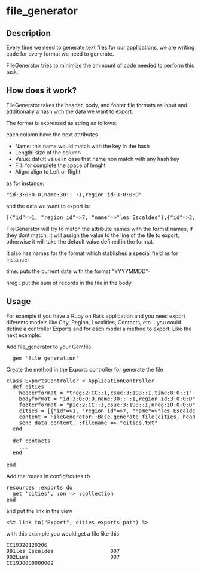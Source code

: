 # file_generator

## Description

Every time we need to generate text files for our applications, we are 
writing code for every format we need to generate.

FileGenerator tries to minimize the ammount of code needed to perform
this task.

## How does it work?

FileGenerator takes the header, body, and footer file formats as input
and additionally a hash with the data we want to export.

The format is expressed as string as follows:

each column have the next attributes

* Name: this name would match with the key in the hash
* Length: size of the column
* Value: dafult value in case that name non match with any hash key
* Fill: for complete the space of lenght
* Align: align to Left or Right

as for instance:

<pre>
"id:3:0:0:D,name:30:: :I,region_id:3:0:0:D"
</pre>

and the data we want to export is:

<pre>
[{"id"=>1, "region_id"=>7, "name"=>"les Escaldes"},{"id"=>2, "region_id"=>7, "name"=>"Lima"}]
</pre>

FileGenerator will try to match the attribute names with the format
names, if they dont match, it will assign the value to the line of the
file to export, otherwise it will take the default value defined in the
format.

It also has names for the format which stablishes a special field as for
instance:

time: puts the current date with the format "YYYYMMDD"·

nreg : put the sum of records in the file in the body

## Usage

For example if you have a Ruby on Rails application and you need export
diferents models like City, Region, Localities, Contacts, etc... you could define a controller Exports and for each model a method to export. Like the next example:

Add file_generator to your Gemfile.

<pre>
  gem 'file_generation'
</pre>

Create the method in the Exports controller for generate the file

<pre>
class ExportsController < ApplicationController
  def cities
    headerformat = "treg:2:CC::I,csuc:3:193::I,time:8:0::I"
    bodyformat = "id:3:0:0:D,name:30:: :I,region_id:3:0:0:D"
    footerformat = "pie:2:CC::I,csuc:3:193::I,nreg:10:0:0:D"
    cities = [{"id"=>1, "region_id"=>7, "name"=>"les Escaldes"},{"id"=>2, "region_id"=>7, "name"=>"Lima"}]
    content = FileGenerator::Base.generate_file(cities, headerformat, bodyformat, footerformat)
    send_data content, :filename => "cities.txt"
  end

  def contacts
    ...
  end

end
</pre>

Add the routes in config/routes.rb

<pre>
resources :exports do
  get 'cities', :on => :collection
end
</pre>

and put the link in the view

<pre>
<%= link_to("Export", cities_exports_path) %>
</pre>

with this example you would get a file like this

<pre>
CC19320120206
001les Escaldes                  007
002Lima                          007
CC1930000000002
</pre>
